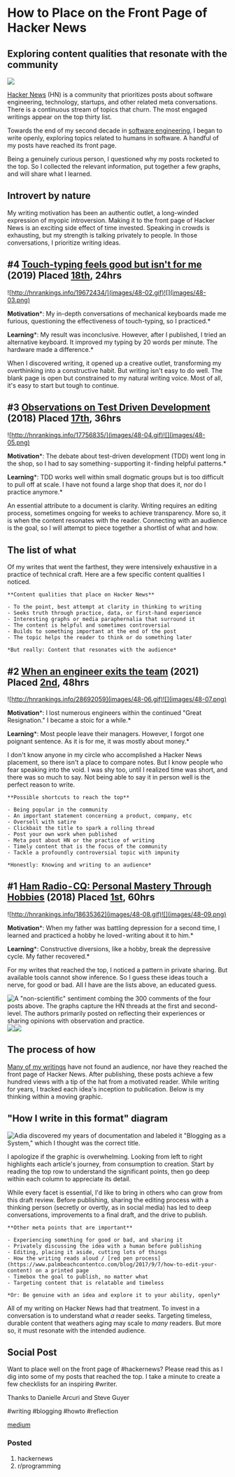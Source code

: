# How to Place on the Front Page of Hacker News
## Exploring content qualities that resonate with the community

![](images/48-01.jpeg)

[Hacker News](https://news.ycombinator.com/) (HN) is a community that prioritizes posts about software engineering, technology, startups, and other related meta conversations. There is a continuous stream of topics that churn. The most engaged writings appear on the top thirty list.

Towards the end of my second decade in [software engineering](https://medium.com/@solidi/my-goal-is-to-ship-c772f63c278d), I began to write openly, exploring topics related to humans in software. A handful of my posts have reached its front page.

Being a genuinely curious person, I questioned why my posts rocketed to the top. So I collected the relevant information, put together a few graphs, and will share what I learned.

## Introvert by nature

My writing motivation has been an authentic outlet, a long-winded expression of myopic introversion. Making it to the front page of Hacker News is an exciting side effect of time invested.
Speaking in crowds is exhausting, but my strength is talking privately to people. In those conversations, I prioritize writing ideas.

## #4 [Touch-typing feels good but isn't for me](https://medium.freecodecamp.org/touch-typing-feels-good-but-isnt-for-me-2cfbafee2074) (2019) Placed [18th](http://news.ycombinator.com/item?id=19672434), 24hrs
![http://hnrankings.info/19672434/](images/48-02.gif)![](images/48-03.png)

**Motivation***: My in-depth conversations of mechanical keyboards made me furious, questioning the effectiveness of touch-typing, so I practiced.*

**Learning***: My result was inconclusive. However, after I published, I tried an alternative keyboard. It improved my typing by 20 words per minute. The hardware made a difference.*

When I discovered writing, it opened up a creative outlet, transforming my overthinking into a constructive habit. But writing isn't easy to do well. The blank page is open but constrained to my natural writing voice. Most of all, it's easy to start but tough to continue.

## #3 [Observations on Test Driven Development](https://medium.freecodecamp.org/8-observations-on-test-driven-development-a9b5144f868) (2018) Placed [17th](http://news.ycombinator.com/item?id=17756835), 36hrs
![http://hnrankings.info/17756835/](images/48-04.gif)![](images/48-05.png)

**Motivation***: The debate about test-driven development (TDD) went long in the shop, so I had to say something - supporting it - finding helpful patterns.*

**Learning***: TDD works well within small dogmatic groups but is too difficult to pull off at scale. I have not found a large shop that does it, nor do I practice anymore.*

An essential attribute to a document is clarity. Writing requires an editing process, sometimes ongoing for weeks to achieve transparency. More so, it is when the content resonates with the reader. Connecting with an audience is the goal, so I will attempt to piece together a shortlist of what and how.

## The list of what

Of my writes that went the farthest, they were intensively exhaustive in a practice of technical craft. Here are a few specific content qualities I noticed.

```
**Content qualities that place on Hacker News**

- To the point, best attempt at clarity in thinking to writing
- Seeks truth through practice, data, or first-hand experience
- Interesting graphs or media paraphernalia that surround it
- The content is helpful and sometimes controversial
- Builds to something important at the end of the post
- The topic helps the reader to think or do something later

*But really: Content that resonates with the audience*
```

## #2 [When an engineer exits the team](https://medium.com/@solidi/in-software-when-an-engineer-exits-the-team-1e550303cff8) (2021) Placed [2nd](http://news.ycombinator.com/item?id=28692059), 48hrs
![http://hnrankings.info/28692059](images/48-06.gif)![](images/48-07.png)

**Motivation***: I lost numerous engineers within the continued "Great Resignation." I became a stoic for a while.*

**Learning***: Most people leave their managers. However, I forgot one poignant sentence. As it is for me, it was mostly about money.*

I don't know anyone in my circle  who accomplished a Hacker News placement, so there isn't a place to compare notes. But I know people who fear speaking into the void. I was shy too, until I realized time was short, and there was so much to say. Not being able to say it in person well is the perfect reason to write.

```
**Possible shortcuts to reach the top**

- Being popular in the community
- An important statement concerning a product, company, etc
- Oversell with satire
- Clickbait the title to spark a rolling thread
- Post your own work when published
- Meta post about HN or the practice of writing
- Timely content that is the focus of the community
- Tackle a profoundly controversial topic with impunity

*Honestly: Knowing and writing to an audience*
```

## #1 [Ham Radio - CQ: Personal Mastery Through Hobbies](https://medium.com/@solidi/cq-personal-mastery-through-hobbies-f25aab2e49ad) (2018) Placed [1st](http://news.ycombinator.com/item?id=18635362), 60hrs
![http://hnrankings.info/18635362](images/48-08.gif)![](images/48-09.png)

**Motivation***: When my father was battling depression for a second time, I learned and practiced a hobby he loved - writing about it to him.*

**Learning***: Constructive diversions, like a hobby, break the depressive cycle. My father recovered.*

For my writes that reached the top, I noticed a pattern in private sharing. But available tools cannot show inference. So I guess these ideas touch a nerve, for good or bad. All I have are the lists above, an educated guess.

![A "non-scientific" sentiment combing the 300 comments of the four posts above. The graphs capture the HN threads at the first and second-level. The authors primarily posted on reflecting their experiences or sharing opinions with observation and practice.](images/48-10.png)![](images/48-11.png)![](images/48-12.png)

## The process of how

[Many of my writings](https://github.com/solidi/writing) have not found an audience, nor have they reached the front page of Hacker News. After publishing, these posts achieve a few hundred views with a tip of the hat from a motivated reader.
While writing for years, I tracked each idea's inception to publication. Below is my thinking within a moving graphic.

## "How I write in this format" diagram

![[Adia](https://twitter.com/Aida_Isay) discovered my years of documentation and labeled it "[Blogging as a System](https://twitter.com/Aida_Isay/status/1486018778001555457)," which I thought was the correct title.](images/48-13.gif)

I apologize if the graphic is overwhelming. Looking from left to right highlights each article's journey, from consumption to creation. Start by reading the top row to understand the significant points, then go deep within each column to appreciate its detail.

While every facet is essential, I'd like to bring in others who can grow from this draft review. Before publishing, sharing the editing process with a thinking person (secretly or overtly, as in social media) has led to deep conversations, improvements to a final draft, and the drive to publish.

```
**Other meta points that are important**

- Experiencing something for good or bad, and sharing it
- Privately discussing the idea with a human before publishing
- Editing, placing it aside, cutting lots of things
- How the writing reads aloud / [red pen process](https://www.palmbeachcontentco.com/blog/2017/9/7/how-to-edit-your-content) on a printed page 
- Timebox the goal to publish, no matter what
- Targeting content that is relatable and timeless

*Or: Be genuine with an idea and explore it to your ability, openly*
```

All of my writing on Hacker News had that treatment. To invest in a conversation is to understand what *a* reader seeks. Targeting timeless, durable content that weathers aging may scale to *many* readers. But more so, it must resonate with the intended audience.

## Social Post

Want to place well on the front page of #hackernews? Please read this as I dig into some of my posts that reached the top. I take a minute to create a few checklists for an inspiring #writer.

Thanks to Danielle Arcuri and Steve Guyer

#writing #blogging #howto #reflection

[medium](https://medium.com/@solidi/how-to-place-on-the-front-page-of-hacker-news-6f24a97a6dd5)

### Posted

1. hackernews
1. r/programming
